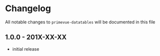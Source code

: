 # Changelog

All notable changes to `primevue-datatables` will be documented in this file

## 1.0.0 - 201X-XX-XX

- initial release
